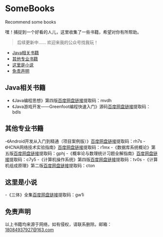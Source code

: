 # SomeBooks
Recommend some books

嘿！捕捉到一个好看的人儿，这里收集了一些书籍，希望对你有所帮助。
>后续更新中……
>欢迎来我的公众号找我玩！

* [Java相关书籍](#java相关书籍)
* [其他专业书籍](#其他专业书籍)
* [这里是小说](#这里是小说)
* [免责声明](#免责声明)


## Java相关书籍
- 《Java编程思想》第四版[百度网盘链接](https://pan.baidu.com/s/13je_qC7gZ5A79mvEVlKz7Q )提取码：mvdh 
- 《Java游戏开发——Greenfoot编程快速入门》源码[百度网盘链接](https://pan.baidu.com/s/1Y4wNi336RS64QyZjshbyRw)提取码：bdls
## 其他专业书籍
-《Android开发从入门到精通（项目案例版）》[百度网盘链接](https://pan.baidu.com/s/1eUYexktNfgpyHTJlQr591Q)提取码：rh7s
-《HCNA网络技术实验指南》[百度网盘链接](https://pan.baidu.com/s/11G2qaY_5V0mDFizTV4IQAg)提取码：r1mx
-《数据库系统概论》第五版[百度网盘链接](https://pan.baidu.com/s/1V4MkcFpiO3qSDJZXaC7B8g)提取码：gphj
-《概率论与数理统计习题全解指南》[百度网盘链接](https://pan.baidu.com/s/18NOPHA-1yz1He_J9C9lCnQ)提取码：c7y5
-《计算机操作系统》第四版[百度网盘链接](https://pan.baidu.com/s/1Ozt5T2oadEZJ9jq-_roWew)提取码：tv0s
-《计算机组成原理》第二版[百度网盘链接](https://pan.baidu.com/s/1XxU_UJjhSpmHYKED6758xA)提取码：cton
## 这里是小说
-《三体》全集[百度网盘链接](https://pan.baidu.com/s/1iVhZVZG-y9XSzK9PIEsxqg)提取码：gw1i 
## 免责声明
以上书籍均来源于网络，如有侵权，请联系删除。邮箱：18084937927@163.com
